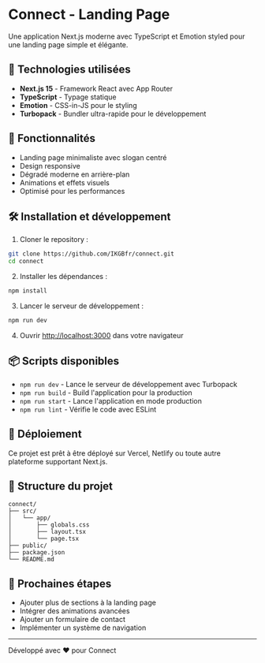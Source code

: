 # Connect - Landing Page

Une application Next.js moderne avec TypeScript et Emotion styled pour une landing page simple et élégante.

## 🚀 Technologies utilisées

- **Next.js 15** - Framework React avec App Router
- **TypeScript** - Typage statique
- **Emotion** - CSS-in-JS pour le styling
- **Turbopack** - Bundler ultra-rapide pour le développement

## 🎨 Fonctionnalités

- Landing page minimaliste avec slogan centré
- Design responsive
- Dégradé moderne en arrière-plan
- Animations et effets visuels
- Optimisé pour les performances

## 🛠️ Installation et développement

1. Cloner le repository :
```bash
git clone https://github.com/IKGBfr/connect.git
cd connect
```

2. Installer les dépendances :
```bash
npm install
```

3. Lancer le serveur de développement :
```bash
npm run dev
```

4. Ouvrir [http://localhost:3000](http://localhost:3000) dans votre navigateur

## 📦 Scripts disponibles

- `npm run dev` - Lance le serveur de développement avec Turbopack
- `npm run build` - Build l'application pour la production
- `npm run start` - Lance l'application en mode production
- `npm run lint` - Vérifie le code avec ESLint

## 🚀 Déploiement

Ce projet est prêt à être déployé sur Vercel, Netlify ou toute autre plateforme supportant Next.js.

## 📝 Structure du projet

```
connect/
├── src/
│   └── app/
│       ├── globals.css
│       ├── layout.tsx
│       └── page.tsx
├── public/
├── package.json
└── README.md
```

## 🎯 Prochaines étapes

- Ajouter plus de sections à la landing page
- Intégrer des animations avancées
- Ajouter un formulaire de contact
- Implémenter un système de navigation

---

Développé avec ❤️ pour Connect
